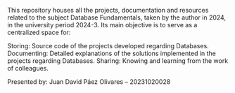 This repository houses all the projects, documentation and resources related to the subject Database Fundamentals, taken by the author in 2024, in the university period 2024-3. Its main objective is to serve as a centralized space for:

Storing: Source code of the projects developed regarding Databases.
Documenting: Detailed explanations of the solutions implemented in the projects regarding Databases.
Sharing: Knowing and learning from the work of colleagues.

Presented by:
Juan David Páez Olivares – 20231020028
